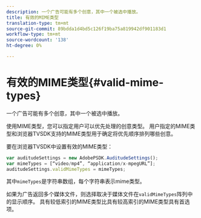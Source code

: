 ```yaml
---
description: 一个广告可能有多个创意，其中一个被选中播放。
title: 有效的MIME类型
translation-type: tm+mt
source-git-commit: 89bdda1d4bd5c126f19ba75a819942df901183d1
workflow-type: tm+mt
source-wordcount: '138'
ht-degree: 0%

---
```



# 有效的MIME类型{#valid-mime-types}

一个广告可能有多个创意，其中一个被选中播放。

使用MIME类型，您可以指定用户可以优先处理的创意类型。 用户指定的MIME类型和浏览器TVSDK支持的MIME类型用于确定将优先顺序排列哪些创意。

要在浏览器TVSDK中设置有效的MIME类型：

```js
var auditudeSettings = new AdobePSDK.AuditudeSettings(); 
var mimeTypes = [“video/mp4”, “application/x-mpegURL”]; 
auditudeSettings.validMimeTypes = mimeTypes; 
```

其中`mimeTypes`是字符串数组，每个字符串表示mime类型。

如果为广告返回多个媒体文件，则选择取决于媒体文件在`validMimeTypes`阵列中的显示顺序。 具有较低索引的MIME类型比具有较高索引的MIME类型具有首选项。
